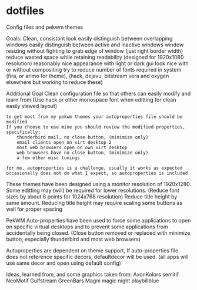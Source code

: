 # dotfiles
Config files and pekwm themes

Goals:
Clean, consistant look
    easily distinguish between overlapping windows
    easily distinguish between active and inactive windows
    window resizing without fighting to grab edge of window (just right border width)
    reduce wasted space while retaining readability (designed for 1920x1080 resolution)
    reasonably nice appearance with light or dark gui
    look nice with or without compositing
    try to reduce number of fonts required in system 
    (fira, or arimo for theme), 
    (hack, dejavu, bitstream vera and oxygen elsewhere but working to reduce these)
    
Additional Goal
    Clean configuration file so that others can easily modify and learn from
    (Use hack or other monospace font when editting for clean easily viewed layout)
    
    to get most from my pekwm themes your autoproperties file should be modified
    If you choose to use mine you should review the modified properties, specifically:
        thunderbird mail, no close button, (minimize only)
        email clients open on virt desktop 2
        most web browsers open on own virt desktop
        web browsers have no close button, (minimize only)
        a few other misc tunings
        
    for me, autoproperties is a challenge, usually it works as expected
    occasionally does not do what I expect, so autoproperties is included 
    

These themes have been designed using a monitor resolution of 1920x1280. Some editting may (will) be required for lower resolutions. (Reduce font sizes by about 6 points for 1024x768 resolution) Reduce title height by same amount. Reducing title height may require scaling some buttons as well for proper spacing

PekWM Auto-properties have been used to force some applications to open on specific virtual desktops and to prevent some applications from accidentally being closed.
(Close button removed or replaced with minimize button, especially thunderbird and most web browsers) 

Autoproperties are dependent on theme support,
If auto-properties file does not reference specific decors, defaultdecor will be used.
(all apps will use same decor and open using default config)

Ideas, learned from, and  some graphics taken from:
    AxonKolors
    semitif
    NeoMotif
    Gulfstream
    GreenBars
    Magni
    magic night
    playbillblue
    
    
